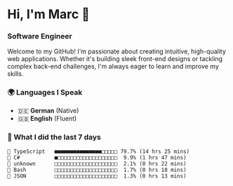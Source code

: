 # Hi, I'm Marc 👋 
### Software Engineer

Welcome to my GitHub! I'm passionate about creating intuitive, high-quality web applications. Whether it's building sleek front-end designs or tackling complex back-end challenges, I'm always eager to learn and improve my skills.  

### 🌍 Languages I Speak  
- 🇩🇪 **German** (Native)  
- 🇬🇧 **English** (Fluent)

### 🤯 What I did the last 7 days

```
🔷 TypeScript   ■■■■■■■■■■■■■■■□□□□□ 79.7% (14 hrs 25 mins)
🔷 C#           ■□□□□□□□□□□□□□□□□□□□  9.9% (1 hrs 47 mins)
📄 unknown      □□□□□□□□□□□□□□□□□□□□  2.1% (0 hrs 22 mins)
📄 Bash         □□□□□□□□□□□□□□□□□□□□  1.7% (0 hrs 18 mins)
📄 JSON         □□□□□□□□□□□□□□□□□□□□  1.3% (0 hrs 13 mins)
```